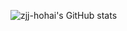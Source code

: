 ![zjj-hohai's GitHub stats](https://github-readme-stats.vercel.app/api?username=zjj-hohai&show_icons=true&theme=tokyonight)

